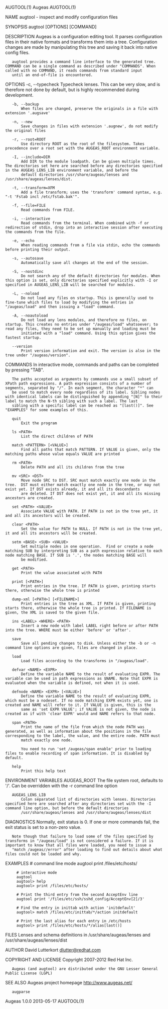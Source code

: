 AUGTOOL(1)                                                                                          Augeas                                                                                         AUGTOOL(1)



NAME
       augtool - inspect and modify configuration files

SYNOPSIS
       augtool [OPTIONS] [COMMAND]

DESCRIPTION
       Augeas is a configuration editing tool. It parses configuration files in their native formats and transforms them into a tree. Configuration changes are made by manipulating this tree and saving it
       back into native config files.

       augtool provides a command line interface to the generated tree. COMMAND can be a single command as described under "COMMANDS". When called with no COMMAND, it reads commands from standard input
       until an end-of-file is encountered.

OPTIONS
       -c, --typecheck
           Typecheck lenses. This can be very slow, and is therefore not done by default, but is highly recommended during development.

       -b, --backup
           When files are changed, preserve the originals in a file with extension '.augsave'

       -n, --new
           Save changes in files with extension '.augnew', do not modify the original files

       -r, --root=ROOT
           Use directory ROOT as the root of the filesystem. Takes precedence over a root set with the AUGEAS_ROOT environment variable.

       -I, --include=DIR
           Add DIR to the module loadpath. Can be given multiple times. The directories set here are searched before any directories specified in the AUGEAS_LENS_LIB environment variable, and before the
           default directories /usr/share/augeas/lenses and /usr/share/augeas/lenses/dist.

       -t, --transform=XFM
           Add a file transform; uses the 'transform' command syntax, e.g. "-t 'Fstab incl /etc/fstab.bak'".

       -f, --file=FILE
           Read commands from FILE.

       -i, --interactive
           Read commands from the terminal. When combined with -f or redirection of stdin, drop into an interactive session after executing the commands from the file.

       -e, --echo
           When reading commands from a file via stdin, echo the commands before printing their output.

       -s, --autosave
           Automatically save all changes at the end of the session.

       -S, --nostdinc
           Do not search any of the default directories for modules. When this option is set, only directories specified explicitly with -I or specified in AUGEAS_LENS_LIB will be searched for modules.

       -L, --noload
           Do not load any files on startup. This is generally used to fine-tune which files to load by modifying the entries in "/augeas/load" and then issuing a "load" command.

       -A, --noautoload
           Do not load any lens modules, and therefore no files, on startup. This creates no entries under "/augeas/load" whatsoever; to read any files, they need to be set up manually and loading must be
           initiated with a "load" command. Using this option gives the fastest startup.

       --version
           Print version information and exit. The version is also in the tree under "/augeas/version".

COMMANDS
       In interactive mode, commands and paths can be completed by pressing "TAB".

       The paths accepted as arguments by commands use a small subset of XPath path expressions. A path expression consists of a number of segments, separated by "/". In each segment, the character "*" can
       be used to match every node regardless of its label. Sibling nodes with identical labels can be distinguished by appending "[N]" to their label to match the N-th sibling with such a label. The last
       sibling with a specific label can be reached as "[last()]". See "EXAMPLES" for some examples of this.

       quit
           Exit the program

       ls <PATH>
           List the direct children of PATH

       match <PATTERN> [<VALUE>]
           Find all paths that match PATTERN. If VALUE is given, only the matching paths whose value equals VALUE are printed

       rm <PATH>
           Delete PATH and all its children from the tree

       mv <SRC> <DST>
           Move node SRC to DST. SRC must match exactly one node in the tree.  DST must either match exactly one node in the tree, or may not exist yet. If DST exists already, it and all its descendants
           are deleted. If DST does not exist yet, it and all its missing ancestors are created.

       set <PATH> <VALUE>
           Associate VALUE with PATH. If PATH is not in the tree yet, it and all its ancestors will be created.

       clear <PATH>
           Set the value for PATH to NULL. If PATH is not in the tree yet, it and all its ancestors will be created.

       setm <BASE> <SUB> <VALUE>
           Set multiple nodes in one operation.  Find or create a node matching SUB by interpreting SUB as a path expression relative to each node matching BASE. If SUB is '.', the nodes matching BASE will
           be modified.

       get <PATH>
           Print the value associated with PATH

       print [<PATH>]
           Print entries in the tree. If PATH is given, printing starts there, otherwise the whole tree is printed

       dump-xml [<PATH>] [<FILENAME>]
           Print entries in the tree as XML. If PATH is given, printing starts there, otherwise the whole tree is printed. If FILENAME is given, the XML is saved to the given file.

       ins <LABEL> <WHERE> <PATH>
           Insert a new node with label LABEL right before or after PATH into the tree. WHERE must be either 'before' or 'after'.

       save
           Save all pending changes to disk. Unless either the -b or -n command line options are given, files are changed in place.

       load
           Load files according to the transforms in "/augeas/load".

       defvar <NAME> <EXPR>
           Define the variable NAME to the result of evaluating EXPR. The variable can be used in path expressions as $NAME. Note that EXPR is evaluated when the variable is defined, not when it is used.

       defnode <NAME> <EXPR> [<VALUE>]
           Define the variable NAME to the result of evaluating EXPR, which must be a nodeset. If no node matching EXPR exists yet, one is created and NAME will refer to it. If VALUE is given, this is the
           same as 'set EXPR VALUE'; if VALUE is not given, the node is created as if with 'clear EXPR' would and NAME refers to that node.

       span <PATH>
           Print the name of the file from which the node PATH was generated, as well as information about the positions in the file corresponding to the label, the value, and the entire node. PATH must
           match exactly one node.

           You need to run 'set /augeas/span enable' prior to loading files to enable recording of span information. It is disabled by default.

       help
           Print this help text

ENVIRONMENT VARIABLES
       AUGEAS_ROOT
           The file system root, defaults to '/'. Can be overridden with the -r command line option

       AUGEAS_LENS_LIB
           Colon separated list of directories with lenses. Directories specified here are searched after any directories set with the -I command line option, but before the default directories
           /usr/share/augeas/lenses and /usr/share/augeas/lenses/dist

DIAGNOSTICS
       Normally, exit status is 0. If one or more commands fail, the exit status is set to a non-zero value.

       Note though that failure to load some of the files specified by transforms in "/augeas/load" is not considered a failure. If it is important to know that all files were loaded, you need to issue a
       "match /augeas//error" after loading to find out details about what files could not be loaded and why.

EXAMPLES
         # command line mode
         augtool print /files/etc/hosts/

         # interactive mode
         augtool
         augtool> help
         augtool> print /files/etc/hosts/

         # Print the third entry from the second AcceptEnv line
         augtool print '/files/etc/ssh/sshd_config/AcceptEnv[2]/3'

         # Find the entry in inittab with action 'initdefault'
         augtool> match /files/etc/inittab/*/action initdefault

         # Print the last alias for each entry in /etc/hosts
         augtool> print /files/etc/hosts/*/alias[last()]

FILES
       Lenses and schema definitions in /usr/share/augeas/lenses and /usr/share/augeas/lenses/dist

AUTHOR
         David Lutterkort <dlutter@redhat.com>

COPYRIGHT AND LICENSE
       Copyright 2007-2012 Red Hat Inc.

       Augeas (and augtool) are distributed under the GNU Lesser General Public License (LGPL)

SEE ALSO
       Augeas project homepage <http://www.augeas.net/>

       augparse



Augeas 1.0.0                                                                                      2013-05-17                                                                                       AUGTOOL(1)
